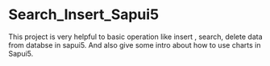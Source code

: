 # Search_Insert_Sapui5

This project is very helpful to basic operation like insert , search, delete data from databse in sapui5. And also give some intro about how to use charts in Sapui5.
